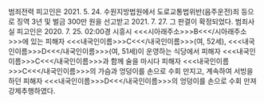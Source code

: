 범죄전력
피고인은 2021. 5. 24. 수원지방법원에서 도로교통법위반(음주운전)죄 등으로 징역 3년 및 벌금 300만 원을 선고받고 2021. 7. 27. 그 판결이 확정되었다.
범죄사실
피고인은 2020. 7. 25. 02:00경 시흥시 <<<시아래주소>>>B<<</시아래주소>>>에 있는 피해자 <<<내국인이름>>>C<<</내국인이름>>>(여, 52세), <<<내국인이름>>>D<<</내국인이름>>>(여, 51세)이 운영하는 식당에서 피해자 <<<내국인이름>>>C<<</내국인이름>>>과 함께 술을 마시다 피해자 <<<내국인이름>>>C<<</내국인이름>>>의 가슴과 엉덩이를 손으로 수회 만지고, 계속하여 서빙을 하던 피해자 <<<내국인이름>>>D<<</내국인이름>>>의 엉덩이를 손으로 수회 만져 강제추행하였다.